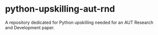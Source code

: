 # python-upskilling-aut-rnd
A repository dedicated for Python upskilling needed for an AUT Research and Development paper.
